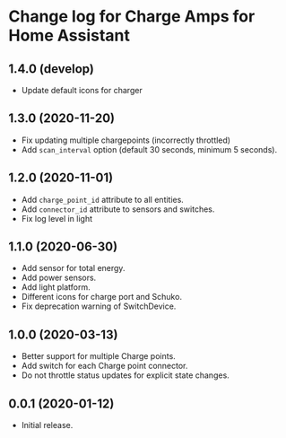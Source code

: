 # Change log for Charge Amps for Home Assistant

## 1.4.0 (develop)

- Update default icons for charger

## 1.3.0 (2020-11-20)

- Fix updating multiple chargepoints (incorrectly throttled)
- Add `scan_interval` option (default 30 seconds, minimum 5 seconds).

## 1.2.0 (2020-11-01)

- Add `charge_point_id` attribute to all entities.
- Add `connector_id` attribute to sensors and switches.
- Fix log level in light

## 1.1.0 (2020-06-30)

- Add sensor for total energy.
- Add power sensors.
- Add light platform.
- Different icons for charge port and Schuko.
- Fix deprecation warning of SwitchDevice.

## 1.0.0 (2020-03-13)

- Better support for multiple Charge points.
- Add switch for each Charge point connector.
- Do not throttle status updates for explicit state changes.

## 0.0.1 (2020-01-12)

- Initial release.
